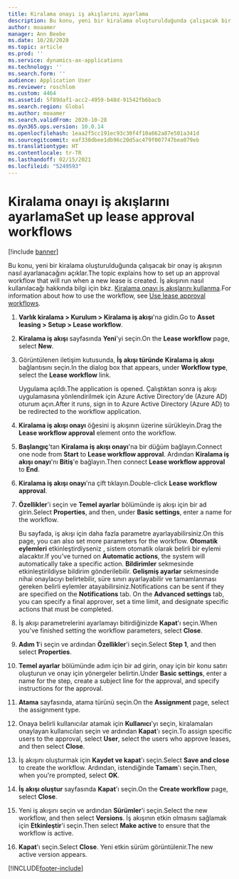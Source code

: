 ```yaml
---
title: Kiralama onayı iş akışlarını ayarlama
description: Bu konu, yeni bir kiralama oluşturulduğunda çalışacak bir onay iş akışının nasıl ayarlanacağını açıklar.
author: moaamer
manager: Ann Beebe
ms.date: 10/28/2020
ms.topic: article
ms.prod: ''
ms.service: dynamics-ax-applications
ms.technology: ''
ms.search.form: ''
audience: Application User
ms.reviewer: roschlom
ms.custom: 4464
ms.assetid: 5f89daf1-acc2-4959-b48d-91542fb6bacb
ms.search.region: Global
ms.author: moaamer
ms.search.validFrom: 2020-10-28
ms.dyn365.ops.version: 10.0.14
ms.openlocfilehash: 1eaa2f5cc191ec93c30f4f10a662a87e501a341d
ms.sourcegitcommit: eaf330dbee1db96c20d5ac479f007747bea079eb
ms.translationtype: HT
ms.contentlocale: tr-TR
ms.lasthandoff: 02/15/2021
ms.locfileid: "5249593"
---
```

# <a name="set-up-lease-approval-workflows"></a><span data-ttu-id="8d303-103">Kiralama onayı iş akışlarını ayarlama</span><span class="sxs-lookup"><span data-stu-id="8d303-103">Set up lease approval workflows</span></span>

[!include [banner](../includes/banner.md)]

<span data-ttu-id="8d303-104">Bu konu, yeni bir kiralama oluşturulduğunda çalışacak bir onay iş akışının nasıl ayarlanacağını açıklar.</span><span class="sxs-lookup"><span data-stu-id="8d303-104">The topic explains how to set up an approval workflow that will run when a new lease is created.</span></span> <span data-ttu-id="8d303-105">İş akışının nasıl kullanılacağı hakkında bilgi için bkz. [Kiralama onayı iş akışlarını kullanma](use-create-lease-wrkflw.md).</span><span class="sxs-lookup"><span data-stu-id="8d303-105">For information about how to use the workflow, see [Use lease approval workflows](use-create-lease-wrkflw.md).</span></span> 

1. <span data-ttu-id="8d303-106">**Varlık kiralama \> Kurulum \> Kiralama iş akışı**'na gidin.</span><span class="sxs-lookup"><span data-stu-id="8d303-106">Go to **Asset leasing \> Setup \> Lease workflow**.</span></span>
2. <span data-ttu-id="8d303-107">**Kiralama iş akışı** sayfasında **Yeni**'yi seçin.</span><span class="sxs-lookup"><span data-stu-id="8d303-107">On the **Lease workflow** page, select **New**.</span></span>
3. <span data-ttu-id="8d303-108">Görüntülenen iletişim kutusunda, **İş akışı türünde** **Kiralama iş akışı** bağlantısını seçin.</span><span class="sxs-lookup"><span data-stu-id="8d303-108">In the dialog box that appears, under **Workflow type**, select the **Lease workflow** link.</span></span>

    <span data-ttu-id="8d303-109">Uygulama açıldı.</span><span class="sxs-lookup"><span data-stu-id="8d303-109">The application is opened.</span></span> <span data-ttu-id="8d303-110">Çalıştıktan sonra iş akışı uygulamasına yönlendirilmek için Azure Active Directory'de (Azure AD) oturum açın.</span><span class="sxs-lookup"><span data-stu-id="8d303-110">After it runs, sign in to Azure Active Directory (Azure AD) to be redirected to the workflow application.</span></span>

4. <span data-ttu-id="8d303-111">**Kiralama iş akışı onayı** öğesini iş akışının üzerine sürükleyin.</span><span class="sxs-lookup"><span data-stu-id="8d303-111">Drag the **Lease workflow approval** element onto the workflow.</span></span>
5. <span data-ttu-id="8d303-112">**Başlangıç**'tan **Kiralama iş akışı onayı**'na bir düğüm bağlayın.</span><span class="sxs-lookup"><span data-stu-id="8d303-112">Connect one node from **Start** to **Lease workflow approval**.</span></span> <span data-ttu-id="8d303-113">Ardından **Kiralama iş akışı onayı**'nı **Bitiş**'e bağlayın.</span><span class="sxs-lookup"><span data-stu-id="8d303-113">Then connect **Lease workflow approval** to **End**.</span></span>
6. <span data-ttu-id="8d303-114">**Kiralama iş akışı onayı**'na çift tıklayın.</span><span class="sxs-lookup"><span data-stu-id="8d303-114">Double-click **Lease workflow approval**.</span></span>
7. <span data-ttu-id="8d303-115">**Özellikler**'i seçin ve **Temel ayarlar** bölümünde iş akışı için bir ad girin.</span><span class="sxs-lookup"><span data-stu-id="8d303-115">Select **Properties**, and then, under **Basic settings**, enter a name for the workflow.</span></span>

    <span data-ttu-id="8d303-116">Bu sayfada, iş akışı için daha fazla parametre ayarlayabilirsiniz.</span><span class="sxs-lookup"><span data-stu-id="8d303-116">On this page, you can also set more parameters for the workflow.</span></span> <span data-ttu-id="8d303-117">**Otomatik eylemleri** etkinleştirdiyseniz , sistem otomatik olarak belirli bir eylemi alacaktır.</span><span class="sxs-lookup"><span data-stu-id="8d303-117">If you've turned on **Automatic actions**, the system will automatically take a specific action.</span></span> <span data-ttu-id="8d303-118">**Bildirimler** sekmesinde etkinleştirildiyse bildirim gönderilebilir. **Gelişmiş ayarlar** sekmesinde nihai onaylacıyı belirtebilir, süre sınırı ayarlayabilir ve tamamlanması gereken belirli eylemler atayabilirsiniz.</span><span class="sxs-lookup"><span data-stu-id="8d303-118">Notifications can be sent if they are specified on the **Notifications** tab. On the **Advanced settings** tab, you can specify a final approver, set a time limit, and designate specific actions that must be completed.</span></span>

8. <span data-ttu-id="8d303-119">İş akışı parametrelerini ayarlamayı bitirdiğinizde **Kapat**'ı seçin.</span><span class="sxs-lookup"><span data-stu-id="8d303-119">When you've finished setting the workflow parameters, select **Close**.</span></span>
9. <span data-ttu-id="8d303-120">**Adım 1**'i seçin ve ardından **Özellikler**'i seçin.</span><span class="sxs-lookup"><span data-stu-id="8d303-120">Select **Step 1**, and then select **Properties**.</span></span>
10. <span data-ttu-id="8d303-121">**Temel ayarlar** bölümünde adım için bir ad girin, onay için bir konu satırı oluşturun ve onay için yönergeler belirtin.</span><span class="sxs-lookup"><span data-stu-id="8d303-121">Under **Basic settings**, enter a name for the step, create a subject line for the approval, and specify instructions for the approval.</span></span>
11. <span data-ttu-id="8d303-122">**Atama** sayfasında, atama türünü seçin.</span><span class="sxs-lookup"><span data-stu-id="8d303-122">On the **Assignment** page, select the assignment type.</span></span>
12. <span data-ttu-id="8d303-123">Onaya belirli kullanıcılar atamak için **Kullanıcı**'yı seçin, kiralamaları onaylayan kullanıcıları seçin ve ardından **Kapat**'ı seçin.</span><span class="sxs-lookup"><span data-stu-id="8d303-123">To assign specific users to the approval, select **User**, select the users who approve leases, and then select **Close**.</span></span>
13. <span data-ttu-id="8d303-124">İş akışını oluşturmak için **Kaydet ve kapat**'ı seçin.</span><span class="sxs-lookup"><span data-stu-id="8d303-124">Select **Save and close** to create the workflow.</span></span> <span data-ttu-id="8d303-125">Ardından, istendiğinde **Tamam**'ı seçin.</span><span class="sxs-lookup"><span data-stu-id="8d303-125">Then, when you're prompted, select **OK**.</span></span>
14. <span data-ttu-id="8d303-126">**İş akışı oluştur** sayfasında **Kapat**'ı seçin.</span><span class="sxs-lookup"><span data-stu-id="8d303-126">On the **Create workflow** page, select **Close**.</span></span>
14. <span data-ttu-id="8d303-127">Yeni iş akışını seçin ve ardından **Sürümler**'i seçin.</span><span class="sxs-lookup"><span data-stu-id="8d303-127">Select the new workflow, and then select **Versions**.</span></span> <span data-ttu-id="8d303-128">İş akışının etkin olmasını sağlamak için **Etkinleştir**'i seçin.</span><span class="sxs-lookup"><span data-stu-id="8d303-128">Then select **Make active** to ensure that the workflow is active.</span></span>
15. <span data-ttu-id="8d303-129">**Kapat**'ı seçin.</span><span class="sxs-lookup"><span data-stu-id="8d303-129">Select **Close**.</span></span> <span data-ttu-id="8d303-130">Yeni etkin sürüm görüntülenir.</span><span class="sxs-lookup"><span data-stu-id="8d303-130">The new active version appears.</span></span>


[!INCLUDE[footer-include](../../includes/footer-banner.md)]